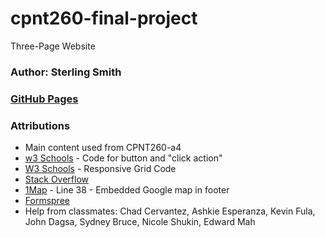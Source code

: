 # cpnt260-final-project
Three-Page Website

### Author: Sterling Smith

### [GitHub Pages]()

### Attributions
- Main content used from CPNT260-a4
- [w3 Schools](https://www.w3schools.com/tags/tag_button.asp) - Code for button and "click action"
- [W3 Schools](https://www.w3schools.com/howto/howto_css_image_grid_responsive.asp) - Responsive Grid Code
- [Stack Overflow](https://stackoverflow.com/questions/7291873/disable-color-change-of-anchor-tag-when-visited)
- [1Map](https://1map.com/map-embed) - Line 38 - Embedded Google map in footer
- [Formspree](https://formspree.io/forms/xzblkqla/integration)
- Help from classmates: Chad Cervantez, Ashkie Esperanza, Kevin Fula, John Dagsa, Sydney Bruce, Nicole Shukin, Edward Mah
